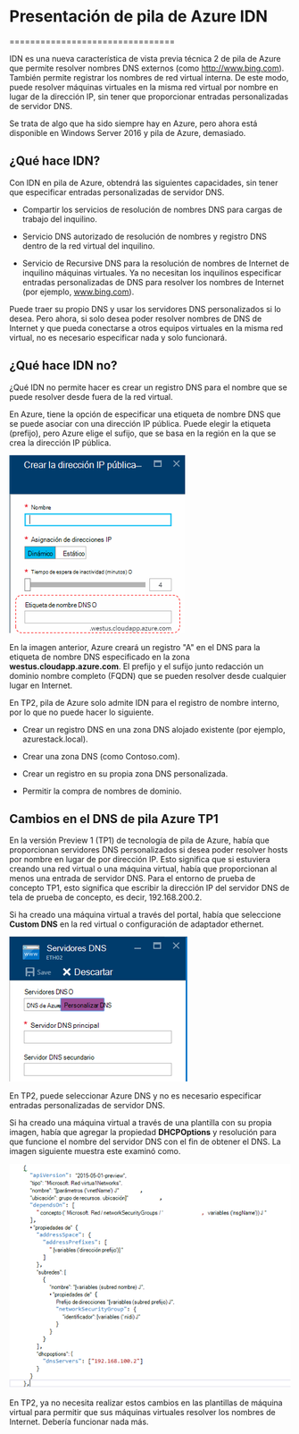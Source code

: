<properties
    pageTitle="Descripción de DNS en pila Azure TP2 | Microsoft Azure"
    description="Comprender las nuevas características de DNS y las capacidades de Azure pila TP2"
    services="azure-stack"
    documentationCenter=""
    authors="ScottNapolitan"
    manager="darmour"
    editor=""/>

<tags
    ms.service="azure-stack"
    ms.workload="na"
    ms.tgt_pltfrm="na"
    ms.devlang="na"
    ms.topic="get-started-article"
    ms.date="09/26/2016"
    ms.author="scottnap"/>

# <a name="introducing-idns-for-azure-stack"></a>Presentación de pila de Azure IDN
================================

IDN es una nueva característica de vista previa técnica 2 de pila de Azure que permite resolver nombres DNS externos (como http://www.bing.com).
También permite registrar los nombres de red virtual interna. De este modo, puede resolver máquinas virtuales en la misma red virtual por nombre en lugar de la dirección IP, sin tener que proporcionar entradas personalizadas de servidor DNS.

Se trata de algo que ha sido siempre hay en Azure, pero ahora está disponible en Windows Server 2016 y pila de Azure, demasiado.

<a name="what-does-idns-do"></a>¿Qué hace IDN?
------------------

Con IDN en pila de Azure, obtendrá las siguientes capacidades, sin tener que especificar entradas personalizadas de servidor DNS.

-   Compartir los servicios de resolución de nombres DNS para cargas de trabajo del inquilino.

-   Servicio DNS autorizado de resolución de nombres y registro DNS dentro de la red virtual del inquilino.

-   Servicio de Recursive DNS para la resolución de nombres de Internet de inquilino máquinas virtuales. Ya no necesitan los inquilinos especificar entradas personalizadas de DNS para resolver los nombres de Internet (por ejemplo, www.bing.com).

Puede traer su propio DNS y usar los servidores DNS personalizados si lo desea. Pero ahora, si solo desea poder resolver nombres de DNS de Internet y que pueda conectarse a otros equipos virtuales en la misma red virtual, no es necesario especificar nada y solo funcionará.

<a name="what-does-idns-not-do"></a>¿Qué hace IDN no?
---------------------

¿Qué IDN no permite hacer es crear un registro DNS para el nombre que se puede resolver desde fuera de la red virtual.

En Azure, tiene la opción de especificar una etiqueta de nombre DNS que se puede asociar con una dirección IP pública. Puede elegir la etiqueta (prefijo), pero Azure elige el sufijo, que se basa en la región en la que se crea la dirección IP pública.

![Etiqueta de nombre de la captura de pantalla de DNS](media/azure-stack-understanding-dns-in-tp2/image3.png)

En la imagen anterior, Azure creará un registro "A" en el DNS para la etiqueta de nombre DNS especificado en la zona **westus.cloudapp.azure.com**. El prefijo y el sufijo junto redacción un dominio nombre completo (FQDN) que se pueden resolver desde cualquier lugar en Internet.

En TP2, pila de Azure solo admite IDN para el registro de nombre interno, por lo que no puede hacer lo siguiente.

-   Crear un registro DNS en una zona DNS alojado existente (por ejemplo, azurestack.local).

-   Crear una zona DNS (como Contoso.com).

-   Crear un registro en su propia zona DNS personalizada.

-   Permitir la compra de nombres de dominio.


<a name="changes-in-dns-from-azure-stack-tp1"></a>Cambios en el DNS de pila Azure TP1
-----------------------------------

En la versión Preview 1 (TP1) de tecnología de pila de Azure, había que proporcionan servidores DNS personalizados si desea poder resolver hosts por nombre en lugar de por dirección IP. Esto significa que si estuviera creando una red virtual o una máquina virtual, había que proporcionan al menos una entrada de servidor DNS. Para el entorno de prueba de concepto TP1, esto significa que escribir la dirección IP del servidor DNS de tela de prueba de concepto, es decir, 192.168.200.2.

Si ha creado una máquina virtual a través del portal, había que seleccione **Custom DNS** en la red virtual o configuración de adaptador ethernet.

![Captura de pantalla de especificar un servidor DNS personalizado](media/azure-stack-understanding-dns-in-tp2/image1.png)

En TP2, puede seleccionar Azure DNS y no es necesario especificar entradas personalizadas de servidor DNS.

Si ha creado una máquina virtual a través de una plantilla con su propia imagen, había que agregar la propiedad **DHCPOptions** y resolución para que funcione el nombre del servidor DNS con el fin de obtener el DNS. La imagen siguiente muestra este examinó como.

![Captura de pantalla de DHCPOptions (propiedad)](media/azure-stack-understanding-dns-in-tp2/image2.png)

En TP2, ya no necesita realizar estos cambios en las plantillas de máquina virtual para permitir que sus máquinas virtuales resolver los nombres de Internet. Debería funcionar nada más.